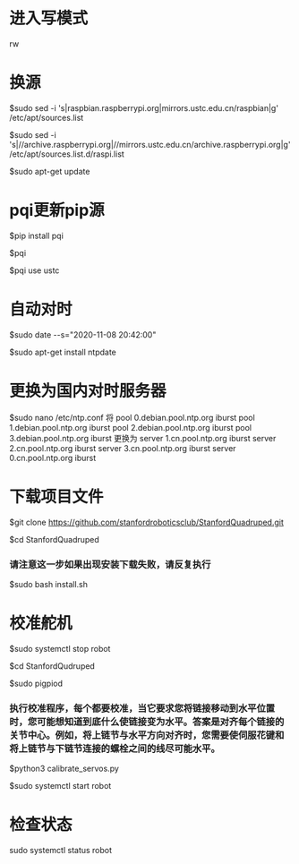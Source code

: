 # 进入写模式
rw

# 换源
$sudo sed -i 's|raspbian.raspberrypi.org|mirrors.ustc.edu.cn/raspbian|g' /etc/apt/sources.list

$sudo sed -i 's|//archive.raspberrypi.org|//mirrors.ustc.edu.cn/archive.raspberrypi.org|g' /etc/apt/sources.list.d/raspi.list

$sudo apt-get update

# pqi更新pip源
$pip install pqi

$pqi

$pqi use ustc

# 自动对时
$sudo date  --s="2020-11-08 20:42:00"

$sudo apt-get install ntpdate 

# 更换为国内对时服务器
$sudo nano /etc/ntp.conf
将
pool 0.debian.pool.ntp.org iburst
pool 1.debian.pool.ntp.org iburst
pool 2.debian.pool.ntp.org iburst
pool 3.debian.pool.ntp.org iburst
更换为
server 1.cn.pool.ntp.org iburst
server 2.cn.pool.ntp.org iburst
server 3.cn.pool.ntp.org iburst
server 0.cn.pool.ntp.org iburst

# 下载项目文件
$git clone https://github.com/stanfordroboticsclub/StanfordQuadruped.git

$cd StanfordQuadruped
### 请注意这一步如果出现安装下载失败，请反复执行
$sudo bash install.sh

# 校准舵机
$sudo systemctl stop robot

$cd StanfordQudruped

$sudo pigpiod
### 执行校准程序，每个都要校准，当它要求您将链接移动到水平位置时，您可能想知道到底什么使链接变为水平。答案是对齐每个链接的关节中心。例如，将上链节与水平方向对齐时，您需要使伺服花键和将上链节与下链节连接的螺栓之间的线尽可能水平。
$python3 calibrate_servos.py

$sudo systemctl start robot

# 检查状态
sudo systemctl status robot
